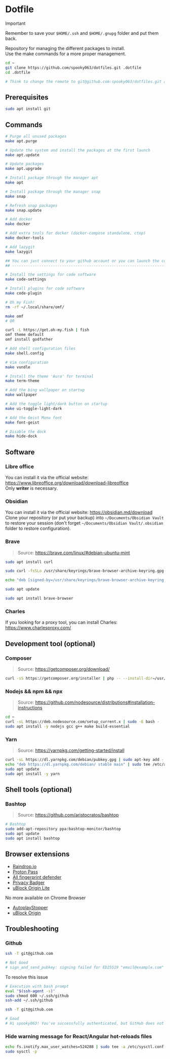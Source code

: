 # Dotfile

> [!IMPORTANT]  
> Remember to save your `$HOME/.ssh` and `$HOME/.gnupg` folder and put them back.

Repository for managing the different packages to install.  
Use the make commands for a more proper management.

```bash
cd ~
git clone https://github.com/spooky063/dotfiles.git .dotfile
cd .dotfile

# Think to change the remote to git@github.com:spooky063/dotfiles.git after Git configuration
```

## Prerequisites

```bash
sudo apt install git
```

## Commands

```bash
# Purge all unused packages
make apt.purge
```

```bash
# Update the system and install the packages at the first launch
make apt.update

# Update packages
make apt.upgrade

# Install package through the manager apt
make apt
```

```bash
# Install package through the manager snap
make snap

# Refresh snap packages
make snap.update
```

```bash
# Add docker
make docker

# Add extra tools for docker (docker-compose standalone, ctop)
make docker-tools
```

```bash
# Add lazygit
make lazygit
```

```bash
## You can just connect to your github account or you can launch the command
## -------------------------------------------------------------------------

# Install the settings for code software
make code-settings

# Install plugins for code software
make code-plugin
```

```bash
# Oh my Fish!
rm -rf ~/.local/share/omf/

make omf
# OR

curl -L https://get.oh-my.fish | fish
omf theme default
omf install godfather
```

```bash
# Add shell configuration files
make shell.config
```

```bash
# Vim configuration
make vundle
```

```bash
# Install the theme 'Aura' for terminal
make term-theme
```

```bash
# Add the bing wallpaper on startup
make wallpaper
```

```bash
# Add the toggle light/dark button on startup
make ui-toggle-light-dark
```

```bash
# Add the Geist Mono font
make font-geist
```

```bash
# Disable the dock
make hide-dock
```

## Software

### Libre office

You can install it via the official website: https://www.libreoffice.org/download/download-libreoffice  
Only **writer** is necessary.

### Obsidian

You can install it via the official website: https://obsidian.md/download  
Clone your repository (or put your backup) into `~/Documents/Obsidian Vault` to restore your session (don't forget `~/Documents/Obsidian Vault/.obsidian` folder to restore configuration).

### Brave

> Source: https://brave.com/linux/#debian-ubuntu-mint

```bash
sudo apt install curl

sudo curl -fsSLo /usr/share/keyrings/brave-browser-archive-keyring.gpg https://brave-browser-apt-release.s3.brave.com/brave-browser-archive-keyring.gpg

echo "deb [signed-by=/usr/share/keyrings/brave-browser-archive-keyring.gpg] https://brave-browser-apt-release.s3.brave.com/ stable main"|sudo tee /etc/apt/sources.list.d/brave-browser-release.list

sudo apt update

sudo apt install brave-browser
```

### Charles

If you looking for a proxy tool, you can install Charles: https://www.charlesproxy.com/

## Development tool (optional)

### Composer

> Source: https://getcomposer.org/download/

```bash
curl -sS https://getcomposer.org/installer | php -- --install-dir=/usr/local/bin --filename=composer
```

### Nodejs && npm && npx

> Source: https://github.com/nodesource/distributions#installation-instructions

```bash
cd ~
curl -sL https://deb.nodesource.com/setup_current.x | sudo -E bash -
sudo apt install -y nodejs gcc g++ make build-essential
```

### Yarn

> Source: https://yarnpkg.com/getting-started/install

```bash
curl -sL https://dl.yarnpkg.com/debian/pubkey.gpg | sudo apt-key add -
echo "deb https://dl.yarnpkg.com/debian/ stable main" | sudo tee /etc/apt/sources.list.d/yarn.list
sudo apt update
sudo apt install -y yarn
```

## Shell tools (optional)

### Bashtop

> Source: https://github.com/aristocratos/bashtop

```bash
# Bashtop
sudo add-apt-repository ppa:bashtop-monitor/bashtop
sudo apt update
sudo apt install bashtop
```

## Browser extensions

- [Raindrop.io](https://chromewebstore.google.com/detail/raindropio/ldgfbffkinooeloadekpmfoklnobpien)
- [Proton Pass](https://chromewebstore.google.com/detail/proton-pass-free-password/ghmbeldphafepmbegfdlkpapadhbakde)
- [All fingerprint defender](https://chromewebstore.google.com/detail/all-fingerprint-defender/meojnmfhjkahlfcecpdcdgjclcilmaij)
- [Privacy Badger](https://chromewebstore.google.com/detail/privacy-badger/pkehgijcmpdhfbdbbnkijodmdjhbjlgp)
- [uBlock Origin Lite](https://chromewebstore.google.com/detail/ublock-origin-lite/ddkjiahejlhfcafbddmgiahcphecmpfh)

No more available on Chrome Browser

- [AutoplayStopper](https://chromewebstore.google.com/detail/autoplaystopper/ejddcgojdblidajhngkogefpkknnebdh)
- [uBlock Origin](https://chromewebstore.google.com/detail/ublock-origin/cjpalhdlnbpafiamejdnhcphjbkeiagm)

## Troubleshooting

### Github

```bash
ssh -T git@github.com

# Not Good
# sign_and_send_pubkey: signing failed for ED25519 "email@example.com" from agent: agent refused operation
```

To resolve this issue

```bash
# Execution with bash prompt
eval "$(ssh-agent -s)"
sudo chmod 600 ~/.ssh/github
ssh-add ~/.ssh/github

ssh -T git@github.com

# Good
# Hi spooky063! You've successfully authenticated, but GitHub does not provide shell access.
```

### Hide warning message for React/Angular hot-reloads files

```bash
echo fs.inotify.max_user_watches=524288 | sudo tee -a /etc/sysctl.conf
sudo sysctl -p
```
